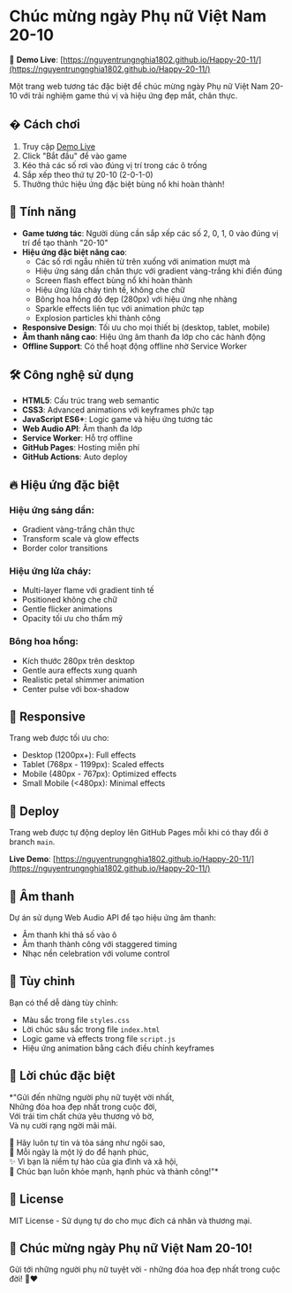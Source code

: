 # Chúc mừng ngày Phụ nữ Việt Nam 20-10

🌹 **Demo Live**: [https://nguyentrungnghia1802.github.io/Happy-20-11/](https://nguyentrungnghia1802.github.io/Happy-20-11/)

Một trang web tương tác đặc biệt để chúc mừng ngày Phụ nữ Việt Nam 20-10 với trải nghiệm game thú vị và hiệu ứng đẹp mắt, chân thực.

## � Cách chơi

1. Truy cập [Demo Live](https://nguyentrungnghia1802.github.io/Happy-20-11/)
2. Click "Bắt đầu" để vào game
3. Kéo thả các số rơi vào đúng vị trí trong các ô trống
4. Sắp xếp theo thứ tự 20-10 (2-0-1-0)
5. Thưởng thức hiệu ứng đặc biệt bùng nổ khi hoàn thành!

## 🌟 Tính năng

- **Game tương tác**: Người dùng cần sắp xếp các số 2, 0, 1, 0 vào đúng vị trí để tạo thành "20-10"
- **Hiệu ứng đặc biệt nâng cao**: 
  - Các số rơi ngẫu nhiên từ trên xuống với animation mượt mà
  - Hiệu ứng sáng dần chân thực với gradient vàng-trắng khi điền đúng
  - Screen flash effect bùng nổ khi hoàn thành
  - Hiệu ứng lửa cháy tinh tế, không che chữ
  - Bông hoa hồng đỏ đẹp (280px) với hiệu ứng nhẹ nhàng
  - Sparkle effects liên tục với animation phức tạp
  - Explosion particles khi thành công
- **Responsive Design**: Tối ưu cho mọi thiết bị (desktop, tablet, mobile)
- **Âm thanh nâng cao**: Hiệu ứng âm thanh đa lớp cho các hành động
- **Offline Support**: Có thể hoạt động offline nhờ Service Worker

## 🛠️ Công nghệ sử dụng

- **HTML5**: Cấu trúc trang web semantic
- **CSS3**: Advanced animations với keyframes phức tạp
- **JavaScript ES6+**: Logic game và hiệu ứng tương tác
- **Web Audio API**: Âm thanh đa lớp
- **Service Worker**: Hỗ trợ offline
- **GitHub Pages**: Hosting miễn phí
- **GitHub Actions**: Auto deploy

## 🔥 Hiệu ứng đặc biệt

### Hiệu ứng sáng dần:
- Gradient vàng-trắng chân thực
- Transform scale và glow effects
- Border color transitions

### Hiệu ứng lửa cháy:
- Multi-layer flame với gradient tinh tế
- Positioned không che chữ
- Gentle flicker animations
- Opacity tối ưu cho thẩm mỹ

### Bông hoa hồng:
- Kích thước 280px trên desktop
- Gentle aura effects xung quanh
- Realistic petal shimmer animation
- Center pulse với box-shadow

## 📱 Responsive

Trang web được tối ưu cho:
- Desktop (1200px+): Full effects
- Tablet (768px - 1199px): Scaled effects  
- Mobile (480px - 767px): Optimized effects
- Small Mobile (<480px): Minimal effects

## 🚀 Deploy

Trang web được tự động deploy lên GitHub Pages mỗi khi có thay đổi ở branch `main`.

**Live Demo**: [https://nguyentrungnghia1802.github.io/Happy-20-11/](https://nguyentrungnghia1802.github.io/Happy-20-11/)

## 🎵 Âm thanh

Dự án sử dụng Web Audio API để tạo hiệu ứng âm thanh:
- Âm thanh khi thả số vào ô
- Âm thanh thành công với staggered timing
- Nhạc nền celebration với volume control

## 🔧 Tùy chỉnh

Bạn có thể dễ dàng tùy chỉnh:
- Màu sắc trong file `styles.css`
- Lời chúc sâu sắc trong file `index.html`
- Logic game và effects trong file `script.js`
- Hiệu ứng animation bằng cách điều chỉnh keyframes

## 💖 Lời chúc đặc biệt

*"Gửi đến những người phụ nữ tuyệt vời nhất,  
Những đóa hoa đẹp nhất trong cuộc đời,  
Với trái tim chất chứa yêu thương vô bờ,  
Và nụ cười rạng ngời mãi mãi.  

🌹 Hãy luôn tự tin và tỏa sáng như ngôi sao,  
💖 Mỗi ngày là một lý do để hạnh phúc,  
✨ Vì bạn là niềm tự hào của gia đình và xã hội,  
🌺 Chúc bạn luôn khỏe mạnh, hạnh phúc và thành công!"*

## 📄 License

MIT License - Sử dụng tự do cho mục đích cá nhân và thương mại.

## 🎉 Chúc mừng ngày Phụ nữ Việt Nam 20-10!

Gửi tới những người phụ nữ tuyệt vời - những đóa hoa đẹp nhất trong cuộc đời! 🌹❤️